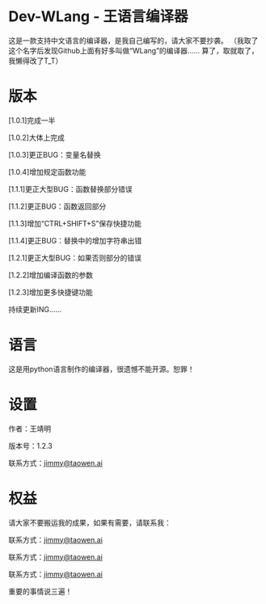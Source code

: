 # Dev-WLang - 王语言编译器
这是一款支持中文语言的编译器，是我自己编写的，请大家不要抄袭。
（我取了这个名字后发现Github上面有好多叫做“WLang”的编译器……
算了，取就取了，我懒得改了T_T）

# 版本
[1.0.1]完成一半

[1.0.2]大体上完成

[1.0.3]更正BUG：变量名替换

[1.0.4]增加规定函数功能

[1.1.1]更正大型BUG：函数替换部分错误

[1.1.2]更正BUG：函数返回部分

[1.1.3]增加“CTRL+SHIFT+S”保存快捷功能

[1.1.4]更正BUG：替换中的增加字符串出错

[1.2.1]更正大型BUG：如果否则部分的错误

[1.2.2]增加编译函数的参数

[1.2.3]增加更多快捷键功能

持续更新ING……

# 语言
这是用python语言制作的编译器，很遗憾不能开源。恕罪！

# 设置
作者：王靖明

版本号：1.2.3

联系方式：jimmy@taowen.ai

# 权益
请大家不要搬运我的成果，如果有需要，请联系我：

联系方式：jimmy@taowen.ai

联系方式：jimmy@taowen.ai

联系方式：jimmy@taowen.ai

重要的事情说三遍！
